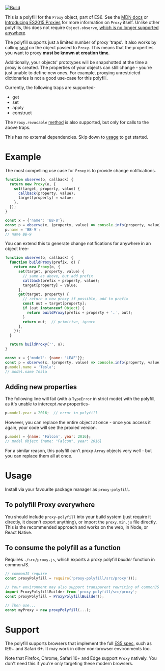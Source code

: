 [![Build](https://api.travis-ci.org/GoogleChrome/proxy-polyfill.svg?branch=master)](https://travis-ci.org/GoogleChrome/proxy-polyfill)

This is a polyfill for the `Proxy` object, part of ES6.
See the [MDN docs](https://developer.mozilla.org/en/docs/Web/JavaScript/Reference/Global_Objects/Proxy) or [Introducing ES2015 Proxies](https://developers.google.com/web/updates/2016/02/es2015-proxies) for more information on `Proxy` itself.
Unlike other polyfills, this does not require `Object.observe`, [which is no longer supported anywhere](https://www.google.com/search?q=object.observe+deprecated).

The polyfill supports just a limited number of proxy 'traps'.
It also works by calling [seal](https://developer.mozilla.org/en-US/docs/Web/JavaScript/Reference/Global_Objects/Object/seal) on the object passed to `Proxy`.
This means that the properties you want to proxy **must be known at creation time**.

Additionally, your objects' prototypes will be snapshotted at the time a proxy is created.
The properties of your objects can still change - you're just unable to define new ones.
For example, proxying unrestricted dictionaries is not a good use-case for this polyfill.

Currently, the following traps are supported-

* get
* set
* apply
* construct

The `Proxy.revocable` [method](https://developer.mozilla.org/en-US/docs/Web/JavaScript/Reference/Global_Objects/Proxy/revocable) is also supported, but only for calls to the above traps.

This has no external dependencies.
Skip down to [usage](#usage) to get started.

# Example

The most compelling use case for `Proxy` is to provide change notifications.

```js
function observe(o, callback) {
  return new Proxy(o, {
    set(target, property, value) {
      callback(property, value);
      target[property] = value;
    },
  });
}

const x = {'name': 'BB-8'};
const p = observe(x, (property, value) => console.info(property, value));
p.name = 'BB-9';
// name BB-9
```

You can extend this to generate change notifications for anywhere in an object tree-

```js
function observe(o, callback) {
  function buildProxy(prefix, o) {
    return new Proxy(o, {
      set(target, property, value) {
        // same as above, but add prefix
        callback(prefix + property, value);
        target[property] = value;
      },
      get(target, property) {
        // return a new proxy if possible, add to prefix
        const out = target[property];
        if (out instanceof Object) {
          return buildProxy(prefix + property + '.', out);
        }
        return out;  // primitive, ignore
      },
    });
  }

  return buildProxy('', o);
}

const x = {'model': {name: 'LEAF'}};
const p = observe(x, (property, value) => console.info(property, value));
p.model.name = 'Tesla';
// model.name Tesla
```

## Adding new properties

The following line will fail (with a `TypeError` in strict mode) with the polyfill, as it's unable to intercept _new_ properties-

```js
p.model.year = 2016;  // error in polyfill
```

However, you can replace the entire object at once - once you access it again, your code will see the proxied version.

```js
p.model = {name: 'Falcon', year: 2016};
// model Object {name: "Falcon", year: 2016}
```

For a similar reason, this polyfill can't proxy `Array` objects very well - but you can replace them all at once.

# Usage

Install via your favourite package manager as `proxy-polyfill`.

## To polyfill Proxy everywhere

You should include `proxy-polyfill` into your build system (just require it directly, it doesn't export anything), or import the `proxy.min.js` file directly.
This is the recommended approach and works on the web, in Node, or React Native.

## To consume the polyfill as a function

Requires `./src/proxy.js`, which exports a proxy polyfill _builder_ function in commonJS.

```js
// commonJS require
const proxyPolyfill = require('proxy-polyfill/src/proxy')();

// Your environment may also support transparent rewriting of commonJS to ES6:
import ProxyPolyfillBuilder from 'proxy-polyfill/src/proxy';
const proxyPolyfill = ProxyPolyfillBuilder();

// Then use...
const myProxy = new proxyPolyfill(...);
```

# Support

The polyfill supports browsers that implement the full [ES5 spec](https://kangax.github.io/compat-table/es5/), such as IE9+ and Safari 6+.
It may work in other non-browser environments too.

Note that Firefox, Chrome, Safari 10+ and Edge support `Proxy` natively.
You don't need this if you're only targeting these modern browsers.

